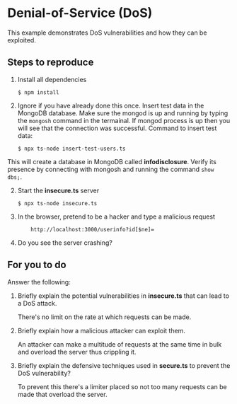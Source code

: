 # Denial-of-Service (DoS)

This example demonstrates DoS vulnerabilities and how they can be exploited.

## Steps to reproduce

1. Install all dependencies

   `$ npm install`

2. Ignore if you have already done this once. Insert test data in the MongoDB database. Make sure the mongod is up and running by typing the `mongosh` command in the termainal. If mongod process is up then you will see that the connection was successful. Command to insert test data:

   `$ npx ts-node insert-test-users.ts`

This will create a database in MongoDB called **infodisclosure**. Verify its presence by connecting with mongosh and running the command `show dbs;`.

2. Start the **insecure.ts** server

   `$ npx ts-node insecure.ts`

3. In the browser, pretend to be a hacker and type a malicious request

   ```
       http://localhost:3000/userinfo?id[$ne]=
   ```

4. Do you see the server crashing?

## For you to do

Answer the following:

1. Briefly explain the potential vulnerabilities in **insecure.ts** that can lead to a DoS attack.

   There's no limit on the rate at which requests can be made.

2. Briefly explain how a malicious attacker can exploit them.

   An attacker can make a multitude of requests at the same time in bulk and
   overload the server thus crippling it.

3. Briefly explain the defensive techniques used in **secure.ts** to prevent the DoS vulnerability?

   To prevent this there's a limiter placed so not too many requests can be made
   that overload the server.
